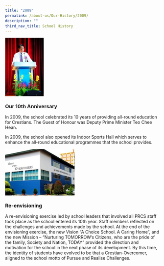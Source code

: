```yaml
---
title: "2009"
permalink: /about-us/Our-History/2009/
description: ""
third_nav_title: School History
---
```

<img src="/images/2009.jpg" style="width:25%" align="left">

<br clear="left">

### Our 10th Anniversary
In 2009, the school celebrated its 10 years of providing all-round education for Crestians. The Guest of Honour was Deputy Prime Minister Teo Chee Hean.

In 2009, the school also opened its Indoor Sports Hall which serves to enhance the all-round educational programmes that the school provides.

<img src="/images/2009a.jpg" style="width:45%" align="left">

<br clear="left">

### Re-envisioning
A re-envisioning exercise led by school leaders that involved all PRCS staff took place as the school entered its 10th year. Staff members reflected on the challenges and achievements made by the school. At the end of the envisioning exercise, the new Vision “A Choice School. A Caring Home”, and the new Mission – “Nurturing TOMORROW’s Citizens, who are the pride of the family, Society and Nation, TODAY” provided the direction and motivation for the school in the next phase of its development. By this time, the identity of students have evolved to be that a Crestian-Overcomer, aligned to the school motto of Pursue and Realise Challenges.